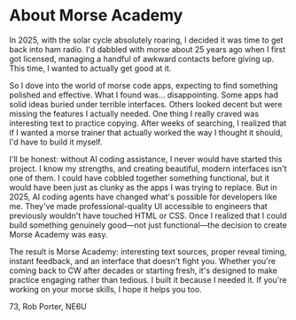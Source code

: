 # About Morse Academy

In 2025, with the solar cycle absolutely roaring, I decided it was time to get back into ham radio. I'd dabbled with morse about 25 years ago when I first got licensed, managing a handful of awkward contacts before giving up. This time, I wanted to actually get good at it.

So I dove into the world of morse code apps, expecting to find something polished and effective. What I found was... disappointing. Some apps had solid ideas buried under terrible interfaces. Others looked decent but were missing the features I actually needed. One thing I really craved was interesting text to practice copying. After weeks of searching, I realized that if I wanted a morse trainer that actually worked the way I thought it should, I'd have to build it myself.

I'll be honest: without AI coding assistance, I never would have started this project. I know my strengths, and creating beautiful, modern interfaces isn't one of them. I could have cobbled together something functional, but it would have been just as clunky as the apps I was trying to replace. But in 2025, AI coding agents have changed what's possible for developers like me. They've made professional-quality UI accessible to engineers that previously wouldn't have touched HTML or CSS. Once I realized that I could build something genuinely good—not just functional—the decision to create Morse Academy was easy.

The result is Morse Academy: interesting text sources, proper reveal timing, instant feedback, and an interface that doesn't fight you. Whether you're coming back to CW after decades or starting fresh, it's designed to make practice engaging rather than tedious. I built it because I needed it. If you're working on your morse skills, I hope it helps you too.

73,
Rob Porter, NE6U
